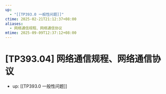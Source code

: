 ```yaml
---
up:
  - "[[TP393.0 一般性问题]]"
ctime: 2025-02-21T21:12:37+08:00
aliases:
  - 网络通信规程、网络通信协议
mtime: 2025-09-09T12:37:12+08:00
---
```


# [TP393.04] 网络通信规程、网络通信协议

- up: [[TP393.0 一般性问题]]
